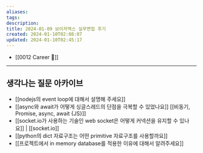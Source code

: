 ```yaml
---
aliases: 
tags: 
description:
title: 2024-01-09 보이저엑스 실무면접 후기
created: 2024-01-10T02:08:07
updated: 2024-01-10T02:45:17
---
```

- [[0012 Career 💼]]
---

## 생각나는 질문 아카이브

- [[nodejs의 event loop에 대해서 설명해 주세요]]
- [[async와 await가 어떻게 싱글스레드의 단점을 극복할 수 있었나요]] [[비동기, Promise, async, await {JS}]]
- [[socket.io가 사용하는 기술인 web socket은 어떻게 커넥션을 유지할 수 있나요]] | [[socket.io]]
- [[python의 dict 자료구조는 어떤 primitive 자료구조를 사용할까요]]
- [[프로젝트에서 in memory database를 적용한 이유에 대해서 알려주세요]]
